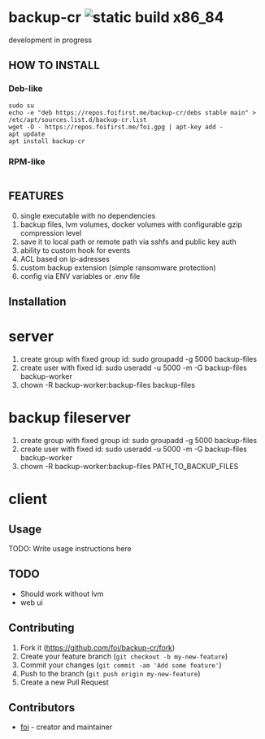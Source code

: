 # backup-cr ![static build x86_84](https://github.com/foi/backup-cr/actions/workflows/ci.yml/badge.svg)

development in progress

## HOW TO INSTALL

### Deb-like

```
sudo su
echo -e "deb https://repos.foifirst.me/backup-cr/debs stable main" > /etc/apt/sources.list.d/backup-cr.list
wget -O - https://repos.foifirst.me/foi.gpg | apt-key add -
apt update
apt install backup-cr

```
### RPM-like

```

```

## FEATURES

0. single executable with no dependencies
1. backup files, lvm volumes, docker volumes with configurable gzip compression level
2. save it to local path or remote path via sshfs and public key auth
3. ability to custom hook for events
4. ACL based on ip-adresses
5. custom backup extension (simple ransomware protection)
6. config via ENV variables or .env file

## Installation

# server

  1. create group with fixed group id: sudo groupadd -g 5000 backup-files
  2. create user with fixed id: sudo useradd -u 5000 -m -G backup-files backup-worker
  3. chown -R backup-worker:backup-files backup-files

# backup fileserver

  1. create group with fixed group id: sudo groupadd -g 5000 backup-files
  2. create user with fixed id: sudo useradd -u 5000 -m -G backup-files backup-worker
  3. chown -R backup-worker:backup-files PATH_TO_BACKUP_FILES

# client

## Usage

TODO: Write usage instructions here

## TODO

* Should work without lvm
* web ui

## Contributing

1. Fork it (<https://github.com/foi/backup-cr/fork>)
2. Create your feature branch (`git checkout -b my-new-feature`)
3. Commit your changes (`git commit -am 'Add some feature'`)
4. Push to the branch (`git push origin my-new-feature`)
5. Create a new Pull Request

## Contributors

- [foi](https://github.com/foi) - creator and maintainer
